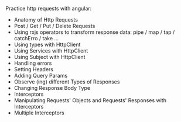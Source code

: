 Practice http requests with angular:
- Anatomy of Http Requests
- Post / Get / Put / Delete Requests
- Using rxjs operators to transform response data: pipe / map / tap / catchErro / take ...
- Using types with HttpClient
- Using Services with HttpClient
- Using Subject with HttpClient
- Handling errors
- Setting Headers 
- Adding  Query Params
- Observe (ing) different Types of Responses
- Changing Response Body Type
- Interceptors
- Manipulating Requests' Objects and Requests' Responses with Interceptors
- Multiple Interceptors

